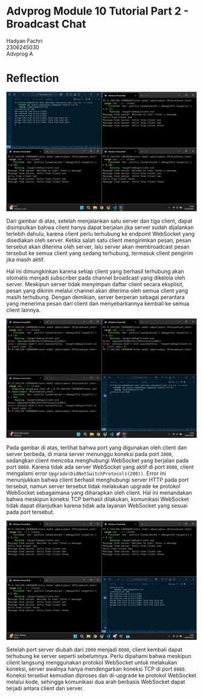 # Advprog Module 10 Tutorial Part 2 - Broadcast Chat
Hadyan Fachri\
2306245030\
Advprog A

# Reflection
![alt text](image.png)

Dari gambar di atas, setelah menjalankan satu server dan tiga client, dapat disimpulkan bahwa client hanya dapat berjalan jika server sudah dijalankan terlebih dahulu, karena client perlu terhubung ke endpoint WebSocket yang disediakan oleh server. Ketika salah satu client mengirimkan pesan, pesan tersebut akan diterima oleh server, lalu server akan membroadcast pesan tersebut ke semua client yang sedang terhubung, termasuk client pengirim jika masih aktif. 

Hal ini dimungkinkan karena setiap client yang berhasil terhubung akan otomatis menjadi subscriber pada channel broadcast yang dikelola oleh server. Meskipun server tidak menyimpan daftar client secara eksplisit, pesan yang dikirim melalui channel akan diterima oleh semua client yang masih terhubung. Dengan demikian, server berperan sebagai perantara yang menerima pesan dari client dan menyebarkannya kembali ke semua client lainnya.

![alt text](image-1.png)

Pada gambar di atas, terlihat bahwa port yang digunakan oleh client dan server berbeda, di mana server menunggu koneksi pada port `2000`, sedangkan client mencoba menghubungi WebSocket yang berjalan pada port `8080`. Karena tidak ada server WebSocket yang aktif di port `8080`, client mengalami error `Upgrade(DidNotSwitchProtocols(200))`. Error ini menunjukkan bahwa client berhasil menghubungi server HTTP pada port tersebut, namun server tersebut tidak melakukan upgrade ke protokol WebSocket sebagaimana yang diharapkan oleh client. Hal ini menandakan bahwa meskipun koneksi TCP berhasil dilakukan, komunikasi WebSocket tidak dapat dilanjutkan karena tidak ada layanan WebSocket yang sesuai pada port tersebut.

![alt text](image-2.png)

Setelah port server diubah dari `2000` menjadi `8080`, client kembali dapat terhubung ke server seperti sebelumnya. Perlu dipahami bahwa meskipun client langsung menggunakan protokol WebSocket untuk melakukan koneksi, server awalnya hanya mendengarkan koneksi TCP di port `8080`. Koneksi tersebut kemudian diproses dan di-upgrade ke protokol WebSocket melalui kode, sehingga komunikasi dua arah berbasis WebSocket dapat terjadi antara client dan server.